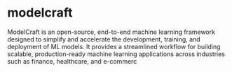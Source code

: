 # modelcraft
ModelCraft is an open-source, end-to-end machine learning framework designed to simplify and accelerate the development, training, and deployment of ML models. It provides a streamlined workflow for building scalable, production-ready machine learning applications across industries such as finance, healthcare, and e-commerc
